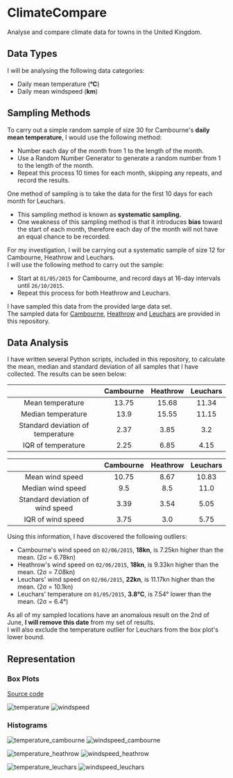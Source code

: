 # ClimateCompare
Analyse and compare climate data for towns in the United Kingdom.

## Data Types
I will be analysing the following data categories:
* Daily mean temperature (**°C**)
* Daily mean windspeed (**km**)

## Sampling Methods

To carry out a simple random sample of size 30 for Cambourne's **daily mean temperature**, I would use the following method:
* Number each day of the month from 1 to the length of the month.
* Use a Random Number Generator to generate a random number from 1 to the length of the month.
* Repeat this process 10 times for each month, skipping any repeats, and record the results.

One method of sampling is to take the data for the first 10 days for each month for Leuchars.
* This sampling method is known as **systematic sampling.**
* One weakness of this sampling method is that it introduces **bias** toward the start of each month,
therefore each day of the month will not have an equal chance to be recorded.

For my investigation, I will be carrying out a systematic sample of size 12 for Cambourne, Heathrow and Leuchars. <br />
I will use the following method to carry out the sample:
* Start at `01/05/2015` for Cambourne, and record days at 16-day intervals until `26/10/2015`.
* Repeat this process for both Heathrow and Leuchars.

I have sampled this data from the provided large data set. <br />
The sampled data for [Cambourne](https://raw.githubusercontent.com/AnonGuy/ClimateCompare/master/data/cambourne.csv),
[Heathrow](https://raw.githubusercontent.com/AnonGuy/ClimateCompare/master/data/heathrow.csv) and
[Leuchars](https://raw.githubusercontent.com/AnonGuy/ClimateCompare/master/data/leuchars.csv) are
provided in this repository.

## Data Analysis
I have written several Python scripts, included in this repository, to calculate the mean, median and standard deviation of all samples that I have collected. The results can be seen below:

|                                   | Cambourne | Heathrow | Leuchars |
|:---------------------------------:|:---------:|:--------:|:--------:|
|          Mean temperature         |   13.75   |   15.68  |   11.34  |
|         Median temperature        |    13.9   |   15.55  |   11.15  |
| Standard deviation of temperature |    2.37   |   3.85   |    3.2   |
|         IQR of temperature        |    2.25   |   6.85   |   4.15   |

|                                  | Cambourne | Heathrow | Leuchars |
|:--------------------------------:|:---------:|:--------:|:--------:|
|          Mean wind speed         |   10.75   |   8.67   |   10.83  |
|         Median wind speed        |    9.5    |    8.5   |   11.0   |
| Standard deviation of wind speed |    3.39   |   3.54   |   5.05   |
|         IQR of wind speed        |    3.75   |    3.0   |   5.75   |

Using this information, I have discovered the following outliers:
* Cambourne's wind speed on `02/06/2015`, **18kn**, is 7.25kn higher than the mean. (2σ = 6.78kn)
* Heathrow's wind speed on `02/06/2015`, **18kn**, is 9.33kn higher than the mean. (2σ = 7.08kn)
* Leuchars' wind speed on `02/06/2015`, **22kn**, is 11.17kn higher than the mean. (2σ = 10.1kn)
* Leuchars' temperature on `01/05/2015`, **3.8°C**, is 7.54° lower than the mean. (2σ = 6.4°)

As all of my sampled locations have an anomalous result on the 2nd of June, **I will remove this date** from my set of results.
<br />I will also exclude the temperature outlier for Leuchars from the box plot's lower bound.

## Representation
### Box Plots
[Source code](https://raw.githubusercontent.com/AnonGuy/ClimateCompare/master/plot_scripts/box_plot.py)


![temperature](https://raw.githubusercontent.com/AnonGuy/ClimateCompare/master/images/box_plot/temperature.png)
![windspeed](https://raw.githubusercontent.com/AnonGuy/ClimateCompare/master/images/box_plot/windspeed.png)

### Histograms

![temperature_cambourne](https://raw.githubusercontent.com/AnonGuy/ClimateCompare/master/images/histogram/cambourne/temperature.png)
![windspeed_cambourne](https://raw.githubusercontent.com/AnonGuy/ClimateCompare/master/images/histogram/cambourne/windspeed.png)

![temperature_heathrow](https://raw.githubusercontent.com/AnonGuy/ClimateCompare/master/images/histogram/heathrow/windspeed.png)
![windspeed_heathrow](https://raw.githubusercontent.com/AnonGuy/ClimateCompare/master/images/histogram/heathrow/windspeed.png)

![temperature_leuchars](https://raw.githubusercontent.com/AnonGuy/ClimateCompare/master/images/histogram/leuchars/temperature.png)
![windspeed_leuchars](https://raw.githubusercontent.com/AnonGuy/ClimateCompare/master/images/histogram/leuchars/windspeed.png)
